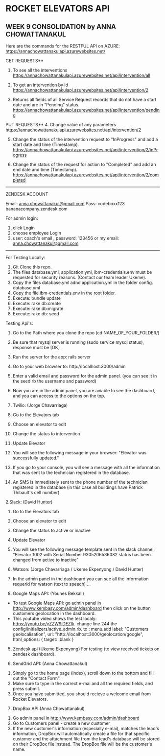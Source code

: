 # ROCKET ELEVATORS API

**WEEK 9 CONSOLIDATION** by ANNA CHOWATTANAKUL
----------------------------------------------
Here are the commands for the RESTFUL API on AZURE:
https://annachowattanakulapi.azurewebsites.net/

GET REQUESTS**
1. To see all the interventions
https://annachowattanakulapi.azurewebsites.net/api/intervention/all

2. To get an intervention by id
https://annachowattanakulapi.azurewebsites.net/api/intervention/2

3. Returns all fields of all Service Request records that do not have a start date and are in "Pending" status.
https://annachowattanakulapi.azurewebsites.net/api/intervention/pending


PUT REQUESTS**
4. Change value of any parameters
https://annachowattanakulapi.azurewebsites.net/api/intervention/2

5. Change the status of the intervention request to "InProgress" and add a start date and time (Timestamp).
https://annachowattanakulapi.azurewebsites.net/api/intervention/2/inProgress

6. Change the status of the request for action to "Completed" and add an end date and time (Timestamp).
https://annachowattanakulapi.azurewebsites.net/api/intervention/2/completed


----------------------------------------


ZENDESK ACCOUNT

Email: anna.chowattanakul@gmail.com
Pass: codeboxx123
bananacompany.zendesk.com


For admin login: 
1) click Login
2) choose employee Login
3) user: coach's email , password: 123456
or my email: anna.chowattanakul@gmail.com

-----------------------------------------
For Testing Locally:

1. Git Clone this repo.
2. The files database.yml, application.yml, ibm-credentials.env must be requested for security reasons. (Contact our team leader Ukeme).
3. Copy the files database.yml adnd application.yml in the folder config. 
   database.yml
4. Copy the file ibm-credentials.env in the root folder.
5. Execute: bundle update
6. Execute: rake db:create
7. Execute: rake db:migrate
8. Exceute: rake db: seed

Testing Api's: 

1. Go to the Path where you clone the repo (cd NAME_OF_YOUR_FOLDER/)
2. Be sure that mysql server is running (sudo service mysql status), response must be [OK]
3. Run the server for the app: rails server
4. Go to your web browser to: http://localhost:3000/admin
3. Enter a valid email and password for the admin panel. (you can see it in the seed.rb the username and password)
4. Now you are in the admin panel, you are aviable to see the dashboard, and you can access to the options on the top.


1. Twilio: (Jorge Chavarriaga)

1. Go to the Elevators tab
2. Choose an elevator to edit 
3. Change the status to intervention
4. Update Elevator
5. You will see the following message in your browser: "Elevator was successfully updated."
6. If you go to your console, you will see a message with all the information that was sent to the technician registered in the database.
7. An SMS is immediately sent to the phone number of the technician registered in the database (in this case all buildings have Patrick Thibault's cell number).

2.Slack: (David Hunter)

1. Go to the Elevators tab
2. Choose an elevator to edit 
3. Change the status to active or inactive
4. Update Elevator
5. You will see the following message template sent in the slack channel: "Elevator 1002 with Serial Number 9305206536082 status has been changed from active to inactive"

3. Watson: (Jorge Chavarriaga / Ukeme Ekpenyong / David Hunter)
1. In the admin panel in the dashboard you can see all the information requerid for watson (text to speech)
...


4. Google Maps API: (Younes Bekkali)
- To test Google Maps API: go admin panel in http://www.kembasy.com/admin/dashboard  then click on the button customers geolocation in the dashboard. 
- This youtube video shows the test localy: https://youtu.be/vZZW9lDEZIk. 
  change line 244 the config/initializers/active_admin.rb. to : 
    menu.add label: "Customers geolocalisation", url: "http://localhost:3000/geolocation/google", html_options: { target: :blank }

5. Zendesk api  (Ukeme Ekpenyong)
For testing (to view received tickets on zendesk dashboard). 

6. SendGrid API: (Anna Chowattanakul)
1) Simply go to the home page (index), scroll down to the bottom and fill out the "Contact Form".
2) Make sure to type in the correct e-mai and all the required fields, and press submit.
3) Once you have submitted, you should recieve a welcome email from Rocket Elevators.

7. DropBox API:(Anna Chowattanakul)
1) Go admin panel in http://www.kembasy.com/admin/dashboard
2) Go to Customers panel - create a new customer
3) If the new customer's information (especially e-mai), matches the lead's information, DropBox will automatically create 
a file for that specific customer and the attachment file from the lead's database will be stored on their DropBox file instead. The DropBox file will be the customer's name.
